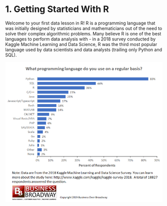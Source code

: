 # 1. Getting Started With R
Welcome to your first data lesson in R! R is a programming language that was initially designed by statisticians and mathematicians out of the need to solve their complex algorithmic problems. Many believe R is one of the best languages to perform data analysis with - in a 2018 survey conducted by Kaggle Machine Learning and Data Science, R was the third most popular language used by data scientists and data analysts (trailing only Python and SQL).

![](/images/1-programming_languages_used.png)
